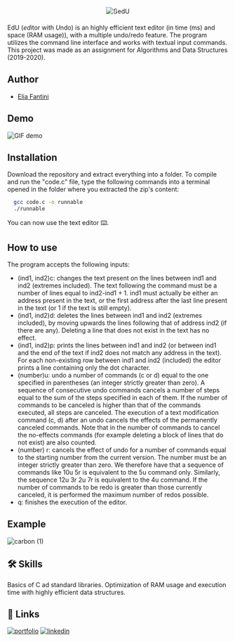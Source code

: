 <p align="center">
  <img alt="🔃edU" src="https://user-images.githubusercontent.com/62103572/182589849-2a5e6200-f7fd-434e-a9c8-6855ee4ea3f9.png">
  <a href="https://img.shields.io/badge/Language-C-blue"></a>
</p>

EdU (*ed*itor with *U*ndo) is an highly efficient text editor (in time (ms) and space (RAM usage)), with a multiple undo/redo feature. The program utilizes the command line interface and works with textual input commands. This project was made as an assignment for Algorithms and Data Structures (2019-2020).

## Author
- [Elia Fantini](https://www.github.com/EliaFantini)
## Demo
<p align="left">
  <img src="https://user-images.githubusercontent.com/62103572/182596421-8dab82ee-64d8-4c48-8c00-6351123a364a.gif" alt="GIF demo"/>
</p>

## Installation

Download the repository and extract everything into a folder. To compile and run the "code.c" file, type the following commands into a terminal opened in the folder where you extracted the zip's content:
```bash
  gcc code.c -o runnable
  ./runnable
```
You can now use the text editor :keyboard:.

## How to use


The program accepts the following inputs:

- (ind1, ind2)c:  changes the text present on the lines between ind1 and ind2 (extremes
included). The text following the command must be a number of
lines equal to ind2-ind1 + 1. ind1 must actually be either an address
present in the text, or the first address after the last line present
in the text (or 1 if the text is still empty).
- (ind1, ind2)d: deletes the lines between ind1 and ind2 (extremes included), by moving
upwards the lines following that of address ind2 (if there are any).
Deleting a line that does not exist in the text has no effect.
- (ind1, ind2)p: prints the lines between ind1 and ind2 (or between ind1 and the end of the text
if ind2 does not match any address in the text). For each non-existing row  between ind1 and ind2 (included) the editor prints
a line containing only the dot character.
- (number)u: undo a number of commands (c or d) equal to the one specified in parentheses (an integer strictly greater than zero). A sequence of consecutive undo commands
cancels a number of steps equal to the sum of the steps specified in each of them. If the number of commands to be canceled is 
higher than that of the commands executed, all steps are canceled.
The execution of a text modification command (c, d) after an undo
cancels the effects of the permanently canceled commands. Note that in the
number of commands to cancel the no-effects commands (for example deleting a block of lines that
do not exist) are also counted.
- (number) r: cancels the effect of undo for a number of commands equal to the starting number
from the current version. The number must be
an integer strictly greater than zero. We therefore have that a sequence
of commands like
10u
5r
is equivalent to the 5u command only. Similarly, the sequence
12u
3r
2u
7r
is equivalent to the 4u command. If the number of commands to be redo is greater than those currently canceled, it is performed
the maximum number of redos possible.
- q: finishes the execution of the editor.

## Example
![carbon (1)](https://user-images.githubusercontent.com/62103572/182599405-18fa058d-ae90-44e8-a224-b2e62690aa5e.png)
## 🛠 Skills
Basics of C ad standard libraries. Optimization of RAM usage and execution time with highly efficient data structures.

## 🔗 Links
[![portfolio](https://img.shields.io/badge/my_portfolio-000?style=for-the-badge&logo=ko-fi&logoColor=white)](https://github.com/EliaFantini/)
[![linkedin](https://img.shields.io/badge/linkedin-0A66C2?style=for-the-badge&logo=linkedin&logoColor=white)](https://www.linkedin.com/in/-elia-fantini/)

